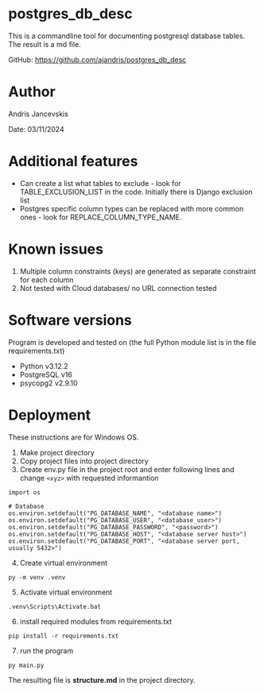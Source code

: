 # postgres_db_desc

This is a commandline tool for documenting postgresql database tables. The result is a md file.

GitHub: https://github.com/ajandris/postgres_db_desc

# Author
Andris Jancevskis

Date: 03/11/2024

# Additional features
* Can create a list what tables to exclude - look for TABLE_EXCLUSION_LIST in the code. Initially there is Django exclusion list
* Postgres specific column types can be replaced with more common ones - look for REPLACE_COLUMN_TYPE_NAME. 

# Known issues
1. Multiple column constraints (keys) are generated as separate constraint for each column
2. Not tested with Cloud databases/ no URL connection tested

# Software versions

Program is developed and tested on (the full Python module list is in the file requirements.txt)
* Python v3.12.2
* PostgreSQL v16
* psycopg2 v2.9.10

# Deployment

These instructions are for Windows OS.

1. Make project directory
2. Copy project files into project directory
3. Create env.py file in the project root and enter following lines and change ```<xyz>``` with requested informantion

```
import os

# Database
os.environ.setdefault("PG_DATABASE_NAME", "<database name>")
os.environ.setdefault("PG_DATABASE_USER", "<database_user>")
os.environ.setdefault("PG_DATABASE_PASSWORD", "<password>")
os.environ.setdefault("PG_DATABASE_HOST", "<database server host>")
os.environ.setdefault("PG_DATABASE_PORT", "<database server port, usually 5432>")
```

4. Create virtual environment
```
py -m venv .venv
```
5. Activate virtual environment

```
.venv\Scripts\Activate.bat
```
6. install required modules from requirements.txt
```
pip install -r requirements.txt
```
7. run the program
```
py main.py
```
The resulting file is **structure.md** in the project directory. 
